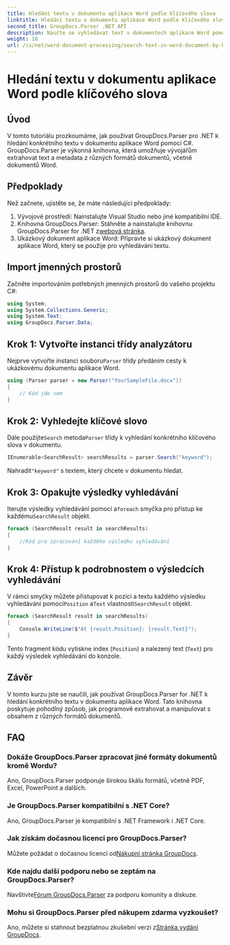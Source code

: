 ```yaml
---
title: Hledání textu v dokumentu aplikace Word podle klíčového slova
linktitle: Hledání textu v dokumentu aplikace Word podle klíčového slova
second_title: GroupDocs.Parser .NET API
description: Naučte se vyhledávat text v dokumentech aplikace Word pomocí GroupDocs.Parser for .NET. Extrahujte konkrétní klíčová slova efektivně.
weight: 18
url: /cs/net/word-document-processing/search-text-in-word-document-by-keyword/
---
```


# Hledání textu v dokumentu aplikace Word podle klíčového slova

## Úvod
V tomto tutoriálu prozkoumáme, jak používat GroupDocs.Parser pro .NET k hledání konkrétního textu v dokumentu aplikace Word pomocí C#. GroupDocs.Parser je výkonná knihovna, která umožňuje vývojářům extrahovat text a metadata z různých formátů dokumentů, včetně dokumentů Word.
## Předpoklady
Než začnete, ujistěte se, že máte následující předpoklady:
1. Vývojové prostředí: Nainstalujte Visual Studio nebo jiné kompatibilní IDE.
2.  Knihovna GroupDocs.Parser: Stáhněte a nainstalujte knihovnu GroupDocs.Parser for .NET z[webová stránka](https://releases.groupdocs.com/parser/net/).
3. Ukázkový dokument aplikace Word: Připravte si ukázkový dokument aplikace Word, který se použije pro vyhledávání textu.

## Import jmenných prostorů
Začněte importováním potřebných jmenných prostorů do vašeho projektu C#:
```csharp
using System;
using System.Collections.Generic;
using System.Text;
using GroupDocs.Parser.Data;
```
## Krok 1: Vytvořte instanci třídy analyzátoru
 Nejprve vytvořte instanci souboru`Parser` třídy předáním cesty k ukázkovému dokumentu aplikace Word.
```csharp
using (Parser parser = new Parser("YourSampleFile.docx"))
{
    // Kód jde sem
}
```
## Krok 2: Vyhledejte klíčové slovo
 Dále použijte`Search` metoda`Parser` třídy k vyhledání konkrétního klíčového slova v dokumentu.
```csharp
IEnumerable<SearchResult> searchResults = parser.Search("keyword");
```
 Nahradit`"keyword"` s textem, který chcete v dokumentu hledat.
## Krok 3: Opakujte výsledky vyhledávání
 Iterujte výsledky vyhledávání pomocí a`foreach` smyčka pro přístup ke každému`SearchResult` objekt.
```csharp
foreach (SearchResult result in searchResults)
{
    //Kód pro zpracování každého výsledku vyhledávání
}
```
## Krok 4: Přístup k podrobnostem o výsledcích vyhledávání
 V rámci smyčky můžete přistupovat k pozici a textu každého výsledku vyhledávání pomocí`Position` a`Text` vlastnosti`SearchResult` objekt.
```csharp
foreach (SearchResult result in searchResults)
{
    Console.WriteLine($"At {result.Position}: {result.Text}");
}
```
Tento fragment kódu vytiskne index (`Position`) a nalezený text (`Text`) pro každý výsledek vyhledávání do konzole.

## Závěr
V tomto kurzu jste se naučili, jak používat GroupDocs.Parser for .NET k hledání konkrétního textu v dokumentu aplikace Word. Tato knihovna poskytuje pohodlný způsob, jak programově extrahovat a manipulovat s obsahem z různých formátů dokumentů.

## FAQ
### Dokáže GroupDocs.Parser zpracovat jiné formáty dokumentů kromě Wordu?
Ano, GroupDocs.Parser podporuje širokou škálu formátů, včetně PDF, Excel, PowerPoint a dalších.
### Je GroupDocs.Parser kompatibilní s .NET Core?
Ano, GroupDocs.Parser je kompatibilní s .NET Framework i .NET Core.
### Jak získám dočasnou licenci pro GroupDocs.Parser?
 Můžete požádat o dočasnou licenci od[Nákupní stránka GroupDocs](https://purchase.groupdocs.com/temporary-license/).
### Kde najdu další podporu nebo se zeptám na GroupDocs.Parser?
 Navštivte[Fórum GroupDocs.Parser](https://forum.groupdocs.com/c/parser/17) za podporu komunity a diskuze.
### Mohu si GroupDocs.Parser před nákupem zdarma vyzkoušet?
 Ano, můžete si stáhnout bezplatnou zkušební verzi z[Stránka vydání GroupDocs](https://releases.groupdocs.com/).